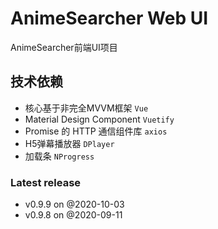 # AnimeSearcher Web UI

AnimeSearcher前端UI项目


## 技术依赖

- 核心基于非完全MVVM框架 `Vue`
- Material Design Component `Vuetify`
- Promise 的 HTTP 通信组件库 `axios`
- H5弹幕播放器 `DPlayer`
- 加载条 `NProgress`

### Latest release 

- v0.9.9 on @2020-10-03
- v0.9.8 on @2020-09-11
